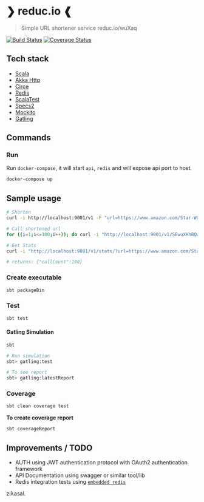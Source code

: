 ❯ reduc.io ❰
========

> Simple URL shortener service reduc.io/wuXaq

[![Build Status](https://travis-ci.org/ziyasal/reducio.svg?branch=master)](https://travis-ci.org/ziyasal/reducio) [![Coverage Status](https://coveralls.io/repos/github/ziyasal/reducio/badge.svg?branch=master)](https://coveralls.io/github/ziyasal/reducio?branch=master)

## Tech stack
 - [Scala](https://www.scala-lang.org/)
 - [Akka Http](https://github.com/akka/akka-http)
 - [Circe](https://github.com/circe/circe)
 - [Redis](https://github.com/antirez/redis)
 - [ScalaTest](http://www.scalatest.org/)
 - [Specs2](https://github.com/etorreborre/specs2)
 - [Mockito](https://github.com/mockito/mockito)
 - [Gatling](https://gatling.io/)


## Commands

### Run

Run `docker-compose`, it will start `api`, `redis` and will expose api port to host.
```sh
docker-compose up
```
## Sample usage

```sh
# Shorten
curl -i http://localhost:9001/v1 -F "url=https://www.amazon.com/Star-Wars-Battlefront-II-Digital/dp/B072JZZ4XD"

# Call shortened url
for ((i=1;i<=100;i++)); do curl -i "http://localhost:9001/v1/SEwuXHhBQw"; done

# Get Stats
curl -i "http://localhost:9001/v1/stats/?url=https://www.amazon.com/Star-Wars-Battlefront-II-Digital/dp/B072JZZ4XD"

# returns: {"callCount":100}
```

### Create executable
```sh
sbt packageBin
```

### Test
```sh
sbt test
```
#### Gatling Simulation
```sh
sbt

# Run simulation
sbt> gatling:test

# To see report
sbt> gatling:latestReport
```

### Coverage
```sh
sbt clean coverage test
```

**To create coverage report**
```sh
sbt coverageReport
```

## Improvements / TODO
 - AUTH using JWT authentication protocol with OAuth2 authentication framework
 - API Documentation using swagger or similar tool/lib
 - Redis integration tests using [`embedded redis`](https://github.com/kstyrc/embedded-redis)

ziλasal.
